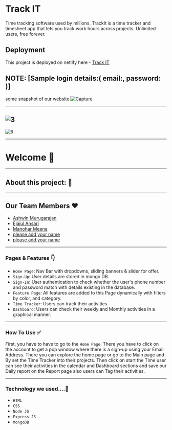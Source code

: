 # Track IT
Time tracking software used by millions. TrackIt is a time tracker and timesheet app that lets you track work hours across projects. Unlimited users, free forever.

## Deployment

This project is deployed on netlify here - [Track IT]()

## NOTE: [Sample login details:( email:, password: )]

some snapshot of our website
![Capture]()

---------
![3]()
----------------

![6]()


---

# Welcome 👋

---

## About this project: 🙌




---

## Our Team Members ❤️

- [Ashwin Murugarajan](https://www.linkedin.com/in/ashwin-385a86166)
- [Ejajul Ansari](https://www.linkedin.com/in/ejajul-ansari-39168b242/)
- [Manohar Meena](https://www.linkedin.com/in/manohar-meena-1a132221b)
- [please add your name]()
- [please add your name]()
---

### Pages & Features 👇

- `Home Page`: Nav Bar with dropdowns, sliding banners & slider for offer.
- `Sign-Up`: User details are stored in mongo DB.
- `Sign-In`: User authentication to check whether the user's phone number and password match with details existing in the database.
- `Feature Page`: All features are added to this Page dynamically with filters by color, and category.
- `Time Tracker`: Users can track their activities.
- `Dashboard`: Users can check their weekly and Monthly activities in a graphical manner.

---

### How To Use ✅

First, you have to have to go to the `Home Page`. There you have to click on the account to get a pop window where there is a sign-up using your Email Address.  There you can explore the home page or go to the Main page and By set the Time Tracker into their projects. Then click on start the Time user can see their activities in the calendar and Dashboard sections and save our Daily report on the Report page also users can Tag their activities.

---

### Technology we used....🔧

- `HTML` 
- `CSS` 
- `Node JS`
- `Express JS`
- `MongoDB` 
